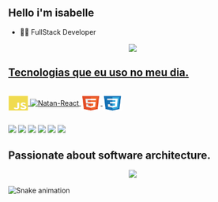 
  ## Hello i'm isabelle

-  &#128104;&#8205;&#128187; FullStack Developer
<div align="center">
  <a href="https://github.com/NatanMoura085">
  <img align="center"  src="https://github-readme-stats.vercel.app/api?username=isasaraiva&show_icons=true&theme=dark&include_all_commits=true&count_private=true"/>
</div>
 
  ## Tecnologias que eu uso no meu dia.
  <div style="display: inline_block"><br>
  <img align="center" alt="Natan-Js" height="30" width="40" src="https://raw.githubusercontent.com/devicons/devicon/master/icons/javascript/javascript-plain.svg">
 
  <img align="center" alt="Natan-React" height="30" width="40" src="https://cdn.jsdelivr.net/gh/devicons/devicon/icons/react/react-original-wordmark.svg">
  
  <img align="center" alt="Natan-HTML" height="30" width="40" src="https://raw.githubusercontent.com/devicons/devicon/master/icons/html5/html5-original.svg">
  
  <img align="center" alt="Natan-CSS" height="30" width="40" src="https://raw.githubusercontent.com/devicons/devicon/master/icons/css3/css3-original.svg">
  
  
 
  
    
    
</div>  
  
  ##
<div> 
  <a href="https://us05web.zoom.us/j/5585992603535?pwd=ckt2aTQ4VFFmMS9PTUdXcWR4bGRHQT09" target="_blank"><img src="https://img.shields.io/badge/Zoom-2D8CFF?style=for-the-badge&logo=zoom&logoColor=white" target="_blank"></a>
  <a href="https://instagram.com/bel_gsaraiva" target="_blank"><img src="https://img.shields.io/badge/-Instagram-%23E4405F?style=for-the-badge&logo=instagram&logoColor=white" target="_blank"></a>
 	<a href="https://wa.me/5585992603535" target="_blank"><img src="https://img.shields.io/badge/WhatsApp-25D366?style=for-the-badge&logo=whatsapp&logoColor=white" target="_blank"></a>
 <a href="https://discord.gg/wagxzStdcR" target="_blank"><img src="https://img.shields.io/badge/Discord-7289DA?style=for-the-badge&logo=discord&logoColor=white" target="_blank"></a> 
  <a href = "mailto:contatoisabellegsaraiva@gmail.com"><img src="https://img.shields.io/badge/Gmail-D14836?style=for-the-badge&logo=gmail&logoColor=white" target="_blank"></a>
  <a href="https://www.linkedin.com/in/natan-moura%F0%9F%92%BB-23a555219/" target="_blank"><img src="https://img.shields.io/badge/-LinkedIn-%230077B5?style=for-the-badge&logo=linkedin&logoColor=white" target="_blank"></a> 
  
</div>

  ## Passionate about software architecture.

<p align="center"><img width=50% src="https://wompampsupport.azureedge.net/fetchimage?siteId=7575&v=2&jpgQuality=100&width=700&url=https%3A%2F%2Fi.kym-cdn.com%2Fentries%2Ficons%2Ffacebook%2F000%2F021%2F807%2Fig9OoyenpxqdCQyABmOQBZDI0duHk2QZZmWg2Hxd4ro.jpg"></p>

  ![Snake animation](https://github.com/NatanMoura085/NatanMoura085/blob/output/github-contribution-grid-snake.svg)
 

  
  
